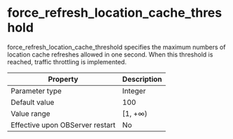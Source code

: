 force_refresh_location_cache_threshold 
===========================================================

force_refresh_location_cache_threshold specifies the maximum numbers of location cache refreshes allowed in one second. When this threshold is reached, traffic throttling is implemented. 


|          **Property**           | **Description** |
|---------------------------------|-----------------|
| Parameter type                  | Integer         |
| Default value                   | 100             |
| Value range                     | \[1, +∞)        |
| Effective upon OBServer restart | No              |



